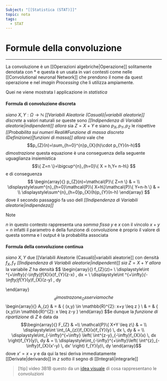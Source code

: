 ```yaml
---
Subject: "[[Statistica (STAT)]]"
topic: nota
tags:
  - STAT
---
```

# Formule della convoluzione
---
La  convoluzione è un [[Operazioni algebriche|Operazione]] solitamente denotata con $*$ e questa è un usata in vari contesti come nelle [[Convolutional neuronal Network]] che prendono il nome da quest operazione e nel _imagin Processing_ che li utilizza ampiamente. 


Quei ne viene mostrata l applicazione in _statistica_
#### Formula di convoluzione discreta
_siano_  $X,Y:\Omega \rightarrow \mathbb{N}$  _[[Variabili Aleatorie (Casuali)|variabili aleatorie]] discrete_ a valori naturali 
_se_ queste sono _[[Indipendenza di Variabili aleatorie|indipendenti]]_ 
_allora_ sia $Z=X+Y$ e siano $p_{X},p_{Y},p_{Z}$ le rispettive _[[Probabilita sui numeri Reali#Funzione di massa discreta (Definizione)|funzioni di massa]]_
_allora_ vale che $$p_{Z}(n)=\sum_{h=0}^{n}p_{X}(h)\cdot p_{Y}(n-h)$$ 
_dimostrazione_
	questa equazione è una conseguenza della seguente uguaglianza insiemistica$$\{ Z=n \}=\bigcup^{n}_{h=0}\{ X = h,Y= n-h\} $$e di conseguenza $$
	\begin{array}{}
    p_{Z}(n)=\mathcal{P}\{ Z=n \} & = \\
\displaystyle\sum^{n}_{h=0}\mathcal{P}\{ X=h\}\mathcal{P}\{ Y=n-h \}  & = \\
\displaystyle\sum^{n}_{h=0}p_{X}(h)p_{Y}(n-h)
\end{array}
$$
dove il secondo passaggio fa uso dell _[[Indipendenza di Variabili aleatorie|indipendeza]]_

>[!note]
>$n$ in questo contesto rappresenta una _somma fissa_ $y$ e $x$ con il vincolo $x+y=n$ infatti il parametro è della funzione di convoluzione è proprio il valore di questa somma e l output è la probabilita associata 



#### Formula della convoluzione continua
_siano_ $X,Y$ due [[Variabili Aleatorie (Casuali)|variabili aleatorie]] con densità $f_{X},f_{Y}$ _[[Indipendenza di Variabili aleatorie|indipendenti]]_ 
_sia_ $Z=X+Y$ 
_allora_ la variabile $Z$ ha densità $$
\begin{array}{}
f_{Z}(z)= \\
\displaystyle\int ^{+\infty}_{-\infty}f_{X}(x)f_{Y}(z-x) \, dx = \\
\displaystyle\int ^{+\infty}_{-\infty}f_{Y}(y)f_{X}(z-y) \, dy 

\end{array}
$$
_dimostrazone_
	Osserviamo che $$
	\begin{array}{}
	A_{z} & = & \{ (x,y) \in  \mathbb{R}^{2}: x+y \leq z \} \\
 & = &  \{ (x,y)\in  \mathbb{R}^{2}: x \leq z-y \}
   \end{array}
	$$e dunque la _funzione di ripartizione_ di $Z$ è data da $$\begin{array}{}
F_{Z}  & =\\  \mathcal{P}\{ X+Y \leq z\}  & = \\  
\displaystyle\int \int_{A_{z}}f_{X}(x)f_{Y}(y)  \, dx  \, dy  & = \\  
\displaystyle\int_{-\infty}^{+\infty}  \left( \int^{z-y}_{-\infty}f_{X}(x)  \, dx  \right)f_{Y}(y)\, dy  & = \\  
\displaystyle\int_{-\infty}^{+\infty}\left( \int^{z}_{-\infty}f_{X}(x’-y)  \, dx’  \right)  f_{Y}(y)\, dy 
\end{array}$$
dove $x’=x+y$ e da qui la tesi deriva immediatamente [[Derivate|derivando]] in $z$ sotto il segno di [[Integrali|integrarle]] 


>[!tip] video 3B1B
>questo da un [idea visuale](https://youtu.be/IaSGqQa5O-M?si=H2xv8S8jRUAUTuHl) di cosa rappresentano le convoluzioni